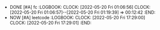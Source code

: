 - DONE [#A] fc
  :LOGBOOK:
  CLOCK: [2022-05-20 Fri 01:06:56]
  CLOCK: [2022-05-20 Fri 01:06:57]--[2022-05-20 Fri 01:19:39] =>  00:12:42
  :END:
- NOW [#A] leetcode
  :LOGBOOK:
  CLOCK: [2022-05-20 Fri 17:29:00]
  CLOCK: [2022-05-20 Fri 17:29:01]
  :END:
